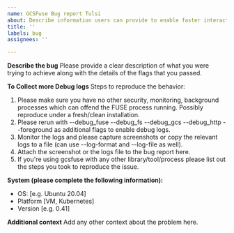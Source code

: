 ```yaml
---
name: GCSFuse Bug report Tulsi
about: Describe information users can provide to enable faster interaction
title: ''
labels: bug
assignees: ''

---
```


**Describe the bug**
Please provide a clear description of what you were trying to achieve along with the details of the flags that you passed.

**To Collect more Debug logs**
Steps to reproduce the behavior:
1. Please make sure you have no other security, monitoring, background processes which can offend the FUSE process running. Possibly reproduce under a fresh/clean installation.
2. Please rerun with --debug_fuse --debug_fs --debug_gcs --debug_http --foreground as additional flags to enable debug logs.
3. Monitor the logs and please capture screenshots or copy the relevant logs to a file (can use --log-format and --log-file as well).
4. Attach the screenshot or the logs file to the bug report here.
5. If you're using gcsfuse with any other library/tool/process please list out the steps you took to reproduce the issue.


**System (please complete the following information):**
- OS: [e.g. Ubuntu 20.04]
- Platform [VM, Kubernetes]
- Version [e.g. 0.41]

**Additional context**
Add any other context about the problem here.
